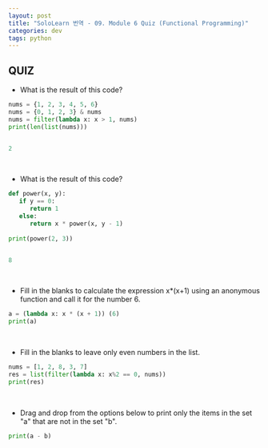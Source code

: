 ```yaml
---
layout: post
title: "SoloLearn 번역 - 09. Module 6 Quiz (Functional Programming)"
categories: dev
tags: python
---
```


## QUIZ

- What is the result of this code?

```python
nums = {1, 2, 3, 4, 5, 6}
nums = {0, 1, 2, 3} & nums
nums = filter(lambda x: x > 1, nums)
print(len(list(nums)))


2
```

<br>

- What is the result of this code?

```python
def power(x, y):
   if y == 0:
      return 1
   else:
      return x * power(x, y - 1)
   
print(power(2, 3))


8
```

<br>

- Fill in the blanks to calculate the expression x*(x+1) using an anonymous function and call it for the number 6.

```python
a = (lambda x: x * (x + 1)) (6)
print(a)
```

<br>

- Fill in the blanks to leave only even numbers in the list.

```python
nums = [1, 2, 8, 3, 7]
res = list(filter(lambda x: x%2 == 0, nums))
print(res)
```

<br>

- Drag and drop from the options below to print only the items in the set "a" that are not in the set "b".

```python
print(a - b)
```

<br>